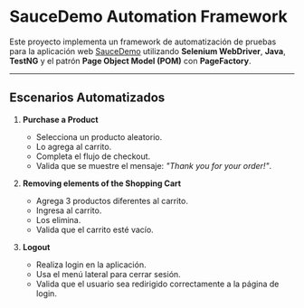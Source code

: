 # SauceDemo Automation Framework

Este proyecto implementa un framework de automatización de pruebas para la aplicación web [SauceDemo](https://www.saucedemo.com/) utilizando **Selenium WebDriver**, **Java**, **TestNG** y el patrón **Page Object Model (POM)** con **PageFactory**.

---

## Escenarios Automatizados

1. **Purchase a Product**
    - Selecciona un producto aleatorio.
    - Lo agrega al carrito.
    - Completa el flujo de checkout.
    - Valida que se muestre el mensaje: *"Thank you for your order!"*.

2. **Removing elements of the Shopping Cart**
    - Agrega 3 productos diferentes al carrito.
    - Ingresa al carrito.
    - Los elimina.
    - Valida que el carrito esté vacío.

3. **Logout**
    - Realiza login en la aplicación.
    - Usa el menú lateral para cerrar sesión.
    - Valida que el usuario sea redirigido correctamente a la página de login.
